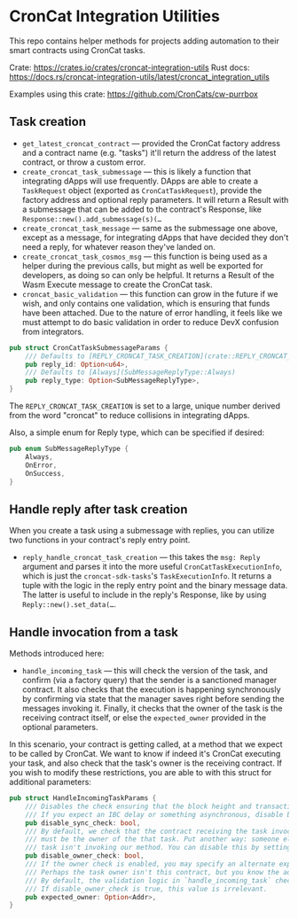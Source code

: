 # CronCat Integration Utilities

This repo contains helper methods for projects adding automation to their smart contracts using CronCat tasks.

Crate: https://crates.io/crates/croncat-integration-utils
Rust docs: https://docs.rs/croncat-integration-utils/latest/croncat_integration_utils

Examples using this crate: https://github.com/CronCats/cw-purrbox

## Task creation

- `get_latest_croncat_contract` — provided the CronCat factory address and a contract name (e.g. "tasks") it'll return the address of the latest contract, or throw a custom error.
- `create_croncat_task_submessage` — this is likely a function that integrating dApps will use frequently. DApps are able to create a `TaskRequest` object (exported as `CronCatTaskRequest`), provide the factory address and optional reply parameters. It will return a Result with a submessage that can be added to the contract's Response, like `Response::new().add_submessage(s)(…`
- `create_croncat_task_message` — same as the submessage one above, except as a message, for integrating dApps that have decided they don't need a reply, for whatever reason they've landed on.
- `create_croncat_task_cosmos_msg` — this function is being used as a helper during the previous calls, but might as well be exported for developers, as doing so can only be helpful. It returns a Result of the Wasm Execute message to create the CronCat task.
- `croncat_basic_validation` — this function can grow in the future if we wish, and only contains one validation, which is ensuring that funds have been attached. Due to the nature of error handling, it feels like we must attempt to do basic validation in order to reduce DevX confusion from integrators.

```rs
pub struct CronCatTaskSubmessageParams {
    /// Defaults to [REPLY_CRONCAT_TASK_CREATION](crate::REPLY_CRONCAT_TASK_CREATION)
    pub reply_id: Option<u64>,
    /// Defaults to [Always](SubMessageReplyType::Always)
    pub reply_type: Option<SubMessageReplyType>,
}
```

The `REPLY_CRONCAT_TASK_CREATION` is set to a large, unique number derived from the word "croncat" to reduce collisions in integrating dApps.

Also, a simple enum for Reply type, which can be specified if desired:

```rs
pub enum SubMessageReplyType {
    Always,
    OnError,
    OnSuccess,
}
```

## Handle reply after task creation

When you create a task using a submessage with replies, you can utilize two functions in your contract's reply entry point.

- `reply_handle_croncat_task_creation` — this takes the `msg: Reply` argument and parses it into the more useful `CronCatTaskExecutionInfo`, which is just the `croncat-sdk-tasks`'s `TaskExecutionInfo`. It returns a tuple with the logic in the reply entry point and the binary message data. The latter is useful to include in the reply's Response, like by using `Reply::new().set_data(…`.

## Handle invocation from a task

Methods introduced here:
- `handle_incoming_task` — this will check the version of the task, and confirm (via a factory query) that the sender is a sanctioned manager contract. It also checks that the execution is happening synchronously by confirming via state that the manager saves right before sending the messages invoking it. Finally, it checks that the owner of the task is the receiving contract itself, or else the `expected_owner` provided in the optional parameters.

In this scenario, your contract is getting called, at a method that we expect to be called by CronCat. We want to know if indeed it's CronCat executing your task, and also check that the task's owner is the receiving contract. If you wish to modify these restrictions, you are able to with this struct for additional parameters:

```rs
pub struct HandleIncomingTaskParams {
    /// Disables the check ensuring that the block height and transaction index are the same
    /// If you expect an IBC delay or something asynchronous, disable by setting to true.
    pub disable_sync_check: bool,
    /// By default, we check that the contract receiving the task invocation
    /// must be the owner of the that task. Put another way: someone else's
    /// task isn't invoking our method. You can disable this by setting to true.
    pub disable_owner_check: bool,
    /// If the owner check is enabled, you may specify an alternate expected owner.
    /// Perhaps the task owner isn't this contract, but you know the address.
    /// By default, the validation logic in `handle_incoming_task` checks against the current contract.
    /// If disable_owner_check is true, this value is irrelevant.
    pub expected_owner: Option<Addr>,
}
```
